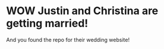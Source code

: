 # WOW Justin and Christina are getting married!

And you found the repo for their wedding website! 
